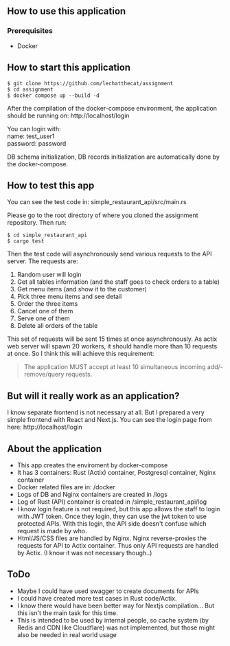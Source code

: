 ## How to use this application

### Prerequisites
- Docker

## How to start this application
```shell
$ git clone https://github.com/lechatthecat/assignment
$ cd assignment
$ docker compose up --build -d
```

After the compilation of the docker-compose environment, the application should be running on: http://localhost/login

You can login with:  
name: test_user1  
password: password  

DB schema initialization, DB records initialization are automatically done by the docker-compose.

## How to test this app
You can see the test code in:
simple_restaurant_api/src/main.rs

Please go to the root directory of where you cloned the assignment repository. Then run:
```shell
$ cd simple_restaurant_api
$ cargo test
```

Then the test code will asynchronously send various requests to the API server.
The requests are:
1. Random user will login
2. Get all tables information (and the staff goes to check orders to a table)
3. Get menu items (and show it to the customer)
4. Pick three menu items and see detail
5. Order the three items
6. Cancel one of them
7. Serve one of them
8. Delete all orders of the table

This set of requests will be sent 15 times at once asynchronously.
As actix web server will spawn 20 workers, it should handle more than 10 requests at once.
So I think this will achieve this requirement:

> The application MUST accept at least 10 simultaneous incoming add/- remove/query requests.

## But will it really work as an application?
I know separate frontend is not necessary at all. But I prepared a very simple frontend with React and Next.js. You can see the login page from here: http://localhost/login

## About the application
- This app creates the enviroment by docker-compose
- It has 3 containers: Rust (Actix) container, Postgresql container, Nginx container
- Docker related files are in: /docker
- Logs of DB and Nginx containers are created in /logs
- Log of Rust (API) container is created in /simple_restaurant_api/log
- I know login feature is not required, but this app allows the staff to login with JWT token. Once they login, they can use the jwt token to use protected APIs. With this login, the API side doesn't confuse which request is made by who. 
- Html/JS/CSS files are handled by Nginx. Nginx reverse-proxies the requests for API to Actix container. Thus only API requests are handled by Actix. (I know it was not necessary though..)

## ToDo

- Maybe I could have used swagger to create documents for APIs
- I could have created more test cases in Rust code/Actix.
- I know there would have been better way for Nextjs compilation... But this isn't the main task for this time.
- This is intended to be used by internal people, so cache system (by Redis and CDN like Cloudflare) was not implemented, but those might also be needed in real world usage
  